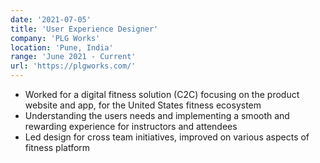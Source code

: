 ```yaml
---
date: '2021-07-05'
title: 'User Experience Designer'
company: 'PLG Works'
location: 'Pune, India'
range: 'June 2021 - Current'
url: 'https://plgworks.com/'
---
```


- Worked for a digital fitness solution (C2C) focusing on the product website and app, for the United States fitness ecosystem
- Understanding the users needs and implementing a smooth and rewarding experience for instructors and attendees
- Led design for cross team initiatives, improved on various aspects of fitness platform
